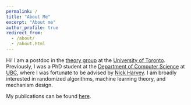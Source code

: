 ```yaml
---
permalink: /
title: "About Me"
excerpt: "About me"
author_profile: true
redirect_from: 
  - /about/
  - /about.html
---
```


Hi! I am a postdoc in the [theory group](https://www.cs.toronto.edu/theory/) at the [University of Toronto](https://www.utoronto.ca/). Previously, I was a PhD student at the [Department of Computer Science](https://www.cs.ubc.ca/) at [UBC](https://www.ubc.ca/), where I was fortunate to be advised by [Nick Harvey](https://www.cs.ubc.ca/~nickhar/). I am broadly interested in randomized algorithms, machine learning theory, and mechanism design.

My publications can be found [here](https://cvliaw.github.io/publications/).
